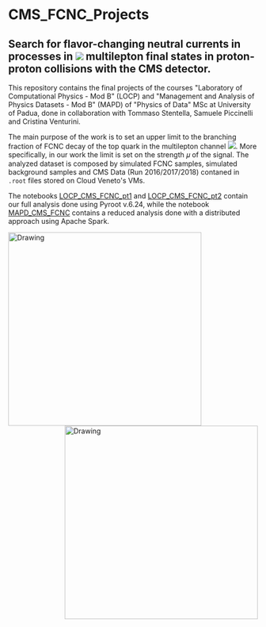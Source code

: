 # CMS_FCNC_Projects

## Search for flavor-changing neutral currents in processes in  <img src="https://latex.codecogs.com/gif.latex?t\bar{t}" /> multilepton final states in proton-proton collisions with the CMS detector.

This repository contains the final projects of the courses "Laboratory of Computational Physics - Mod B" (LOCP) and "Management and Analysis of Physics Datasets - Mod B" (MAPD) of "Physics of Data" MSc at University of Padua, done in collaboration with Tommaso Stentella, Samuele Piccinelli and Cristina Venturini.

The main purpose of the work is to set an upper limit to the branching fraction of FCNC decay of the top quark in the multilepton channel <img src="https://latex.codecogs.com/gif.latex?t\bar{t}\to\text{Hq+Wb}\to\text{multilepton}">. More specifically, in our work the limit is set on the strength 𝜇 of the signal. The analyzed dataset is composed by simulated FCNC samples, simulated background samples and CMS Data (Run 2016/2017/2018) contaned in `.root` files stored on Cloud Veneto's VMs.

The notebooks [LOCP_CMS_FCNC_pt1](LOCP_CMS_FCNC_pt1.ipynb) and [LOCP_CMS_FCNC_pt2](LOCP_CMS_FCNC_pt2.ipynb) contain our full analysis done using Pyroot v.6.24, while the notebook [MAPD_CMS_FCNC](MAPD_CMS_FCNC.ipynb) contains a reduced analysis done with a distributed approach using Apache Spark.


<img align='left' src='https://raw.githubusercontent.com/TommasoStentella/LCP_B-CMS_FCNC/master/Plots/MET_pt_final_histogram_3.png' alt='Drawing' style='width:390px;'/><img align='right' src='https://raw.githubusercontent.com/TommasoStentella/LCP_B-CMS_FCNC/master/Plots/inv_m01_final_histogram_3.png' alt='Drawing' style='width:390px;'/>
